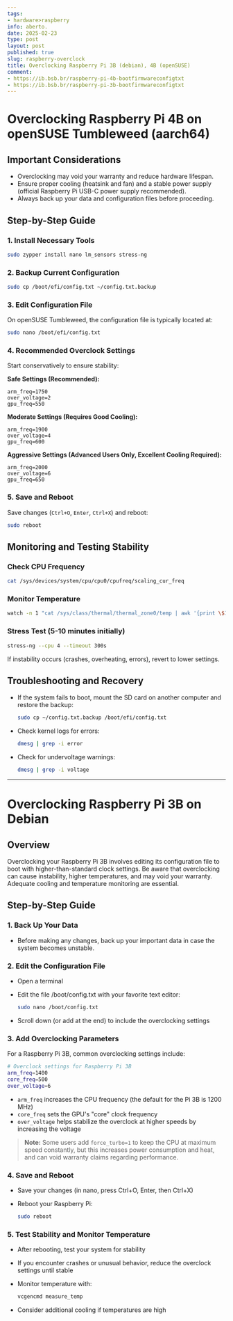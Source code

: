 ```yaml
---
tags:
- hardware>raspberry
info: aberto.
date: 2025-02-23
type: post
layout: post
published: true
slug: raspberry-overclock
title: Overclocking Raspberry Pi 3B (debian), 4B (openSUSE)
comment:
- https://ib.bsb.br/raspberry-pi-4b-bootfirmwareconfigtxt
- https://ib.bsb.br/raspberry-pi-3b-bootfirmwareconfigtxt
---
```


# Overclocking Raspberry Pi 4B on openSUSE Tumbleweed (aarch64)

## Important Considerations

- Overclocking may void your warranty and reduce hardware lifespan.
- Ensure proper cooling (heatsink and fan) and a stable power supply (official Raspberry Pi USB-C power supply recommended).
- Always back up your data and configuration files before proceeding.

## Step-by-Step Guide

### 1. Install Necessary Tools

```bash
sudo zypper install nano lm_sensors stress-ng
```

### 2. Backup Current Configuration

```bash
sudo cp /boot/efi/config.txt ~/config.txt.backup
```

### 3. Edit Configuration File

On openSUSE Tumbleweed, the configuration file is typically located at:

```bash
sudo nano /boot/efi/config.txt
```

### 4. Recommended Overclock Settings

Start conservatively to ensure stability:

**Safe Settings (Recommended):**

```
arm_freq=1750
over_voltage=2
gpu_freq=550
```

**Moderate Settings (Requires Good Cooling):**

```
arm_freq=1900
over_voltage=4
gpu_freq=600
```

**Aggressive Settings (Advanced Users Only, Excellent Cooling Required):**

```
arm_freq=2000
over_voltage=6
gpu_freq=650
```

### 5. Save and Reboot

Save changes (`Ctrl+O`, `Enter`, `Ctrl+X`) and reboot:

```bash
sudo reboot
```

## Monitoring and Testing Stability

### Check CPU Frequency

```bash
cat /sys/devices/system/cpu/cpu0/cpufreq/scaling_cur_freq
```

### Monitor Temperature

```bash
watch -n 1 "cat /sys/class/thermal/thermal_zone0/temp | awk '{print \$1/1000}'"
```

### Stress Test (5-10 minutes initially)

```bash
stress-ng --cpu 4 --timeout 300s
```

If instability occurs (crashes, overheating, errors), revert to lower settings.

## Troubleshooting and Recovery

- If the system fails to boot, mount the SD card on another computer and restore the backup:

  ```bash
  sudo cp ~/config.txt.backup /boot/efi/config.txt
  ```

- Check kernel logs for errors:

  ```bash
  dmesg | grep -i error
  ```

- Check for undervoltage warnings:

  ```bash
  dmesg | grep -i voltage
  ```

***

# Overclocking Raspberry Pi 3B on Debian

## Overview

Overclocking your Raspberry Pi 3B involves editing its configuration file to boot with higher-than-standard clock settings. Be aware that overclocking can cause instability, higher temperatures, and may void your warranty. Adequate cooling and temperature monitoring are essential.

## Step-by-Step Guide

### 1. Back Up Your Data

- Before making any changes, back up your important data in case the system becomes unstable.

### 2. Edit the Configuration File

- Open a terminal
- Edit the file /boot/config.txt with your favorite text editor:
  
  ```bash
  sudo nano /boot/config.txt
  ```
  
- Scroll down (or add at the end) to include the overclocking settings

### 3. Add Overclocking Parameters

For a Raspberry Pi 3B, common overclocking settings include:

```bash
# Overclock settings for Raspberry Pi 3B  
arm_freq=1400  
core_freq=500  
over_voltage=6
```

- `arm_freq` increases the CPU frequency (the default for the Pi 3B is 1200 MHz)
- `core_freq` sets the GPU's "core" clock frequency
- `over_voltage` helps stabilize the overclock at higher speeds by increasing the voltage

> **Note:** Some users add `force_turbo=1` to keep the CPU at maximum speed constantly, but this increases power consumption and heat, and can void warranty claims regarding performance.

### 4. Save and Reboot

- Save your changes (in nano, press Ctrl+O, Enter, then Ctrl+X)
- Reboot your Raspberry Pi:
  
  ```bash
  sudo reboot
  ```

### 5. Test Stability and Monitor Temperature

- After rebooting, test your system for stability
- If you encounter crashes or unusual behavior, reduce the overclock settings until stable
- Monitor temperature with:
  
  ```bash
  vcgencmd measure_temp
  ```
  
- Consider additional cooling if temperatures are high
